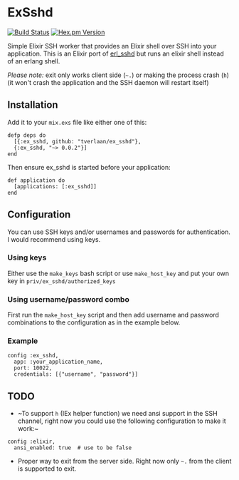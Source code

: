 # ExSshd

[![Build Status](https://travis-ci.org/tverlaan/ex_sshd.svg?branch=master)](https://travis-ci.org/tverlaan/ex_sshd)
[![Hex.pm Version](https://img.shields.io/hexpm/v/ex_sshd.svg?style=flat)](https://hex.pm/packages/ex_sshd)

Simple Elixir SSH worker that provides an Elixir shell over SSH into your application. This is an Elixir port of [erl_sshd](https://github.com/ivanos/erl_sshd) but runs an elixir shell instead of an erlang shell.

*Please note:* exit only works client side (`~.`) or making the process crash (`h`) (it won't crash the application and the SSH daemon will restart itself)

## Installation

Add it to your `mix.exs` file like either one of this:
```
defp deps do
  [{:ex_sshd, github: "tverlaan/ex_sshd"},
  {:ex_sshd, "~> 0.0.2"}]
end
```

Then ensure ex_sshd is started before your application:
```
def application do
  [applications: [:ex_sshd]]
end
```

## Configuration

You can use SSH keys and/or usernames and passwords for authentication. I would recommend using keys.

### Using keys

Either use the `make_keys` bash script or use `make_host_key` and put your own key in `priv/ex_sshd/authorized_keys`

### Using username/password combo

First run the `make_host_key` script and then add username and password combinations to the configuration as in the example below.

### Example

```
config :ex_sshd,
  app: :your_application_name,
  port: 10022,
  credentials: [{"username", "password"}]
```


## TODO

- ~To support `h` (IEx helper function) we need ansi support in the SSH channel, right now you could use the following configuration to make it work:~

```
config :elixir,
  ansi_enabled: true  # use to be false
```

- Proper way to exit from the server side. Right now only `~.` from the client is supported to exit.
